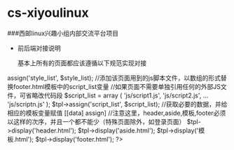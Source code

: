 cs-xiyoulinux
=============


###西邮linux兴趣小组内部交流平台项目


 - 前后端对接说明

	基本上所有的页面都应该遵循以下规范实现对接

<?php

include_once('init.php');
include_once('header.php');
include_once('aside.php');
include_once('footer.php');

//添加该页面用到的样式文件，以数组的形式替换header.html模板中的style_list变量
//如果页面不需要单独引用任何的外部css文件，可省略改代码段
$style_list = array (
    'css/stylesheet1.css',
    'css/stylesheet2.css',
    ...
    'css/stylesheet.css'
);
$tpl->assign('style_list', $style_list);

//添加该页面用到的js脚本文件，以数组的形式替换footer.html模板中的script_list变量
//如果页面不需要单独引用任何的外部JS文件，可省略改代码段
$script_list = array (
    'js/script1.js',
    'js/script2.js',
    ...
    'js/scriptn.js'
);
$tpl->assign('script_list', $script_list);

//获取必要的数据，并给相应的模板变量赋值
[[data] assign]

//注意这里，header,aside,模板,footer必须以这样的次序，并且一个都不能少（特殊页面除外，如登录页面）
$tpl->display('header.html');
$tpl->display('aside.html');
$tpl->display('模板.html');
$tpl->display('footer.html');
?>
